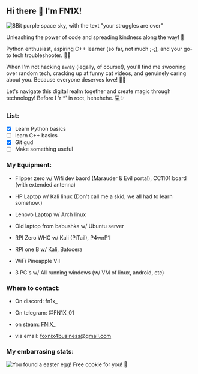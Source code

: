 ## Hi there 👋 I'm FN1X!

![8Bit purple space sky, with the text "your struggles are over"]([https://steamuserimages-a.akamaihd.net/ugc/2049752674268264814/904D3DDD305EED4404FA257414EC2146BDBAE36E/?imw=1024&imh=680&ima=fit&impolicy=Letterbox&imcolor=%23000000&letterbox=true](https://camo.githubusercontent.com/c24cf271a9bc367d74f23ae832ce0157805f96689c43f93d374de42ab93a49e7/68747470733a2f2f737465616d75736572696d616765732d612e616b616d616968642e6e65742f7567632f323034393735323637343236383236343831342f393034443344444433303545454434343034464132353734313445433231343642444241453336452f3f696d773d3130323426696d683d36383026696d613d66697426696d706f6c6963793d4c6574746572626f7826696d636f6c6f723d253233303030303030266c6574746572626f783d74727565))

Unleashing the power of code and spreading kindness along the way! 🌟 

Python enthusiast, aspiring C++ learner (so far, not much ;-;), and your go-to tech troubleshooter. 🐱‍💻

When I'm not hacking away (legally, of course!), you'll find me swooning over random tech, cracking up at funny cat videos, and genuinely caring about you. Because everyone deserves love! 🤟🏼

Let's navigate this digital realm together and create magic through technology! Before I 'r *' in root, hehehehe. 💻✨

### List:

- [x] Learn Python basics
- [ ] learn C++ basics
- [X] Git gud
- [ ] Make something useful

### My Equipment:

- Flipper zero w/
   Wifi dev baord (Marauder & Evil portal),
   CC1101 board (with extended antenna)

- HP Laptop w/
   Kali linux (Don't call me a skid, we all had to learn somehow.)

- Lenovo Laptop w/
   Arch linux

- Old laptop from babushka w/
   Ubuntu server

- RPI Zero WHC w/
   Kali (PiTail), P4wnP1

- RPI one B w/
   Kali, Batocera

- WiFi Pineapple VII

- 3 PC's w/
  All running windows (w/ VM of linux, android, etc)


### Where to contact:

- On discord: fn1x_

- On telegram: @FN1X_01

- on steam: [FNIX_](https://steamcommunity.com/id/FN1X_)

- via email: foxnix4business@gmail.com

### My embarrasing stats:

![You found a easter egg! Free cookie for you! 🍪](https://github-readme-stats.vercel.app/api?username=FN1X)
